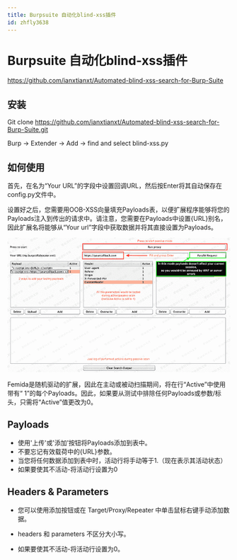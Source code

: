 ```yaml
---
title: Burpsuite 自动化blind-xss插件
id: zhfly3638
---
```


# Burpsuite 自动化blind-xss插件

https://github.com/ianxtianxt/Automated-blind-xss-search-for-Burp-Suite

## 安装

Git clone https://github.com/ianxtianxt/Automated-blind-xss-search-for-Burp-Suite.git

Burp -> Extender -> Add -> find and select blind-xss.py

## 如何使用

首先，在名为“Your URL”的字段中设置回调URL，然后按Enter将其自动保存在config.py文件中。

设置好之后，您需要用OOB-XSS向量填充Payloads表，以便扩展程序能够将您的Payloads注入到传出的请求中。请注意，您需要在Payloads中设置{URL}别名，因此扩展名将能够从“Your url”字段中获取数据并将其直接设置为Payloads。

![image](../img/a748357621c6e1c2362e3265f5ebe346.png)

Femida是随机驱动的扩展，因此在主动或被动扫描期间，将在行“Active”中使用带有“ 1”的每个Payloads。因此，如果要从测试中排除任何Payloads或参数/标头，只需将“Active”值更改为0。

## Payloads

*   使用'上传'或'添加'按钮将Payloads添加到表中。
*   不要忘记有效载荷中的{URL}参数。
*   当您将任何数据添加到表中时，活动行将手动等于1.（现在表示其活动状态）
*   如果要使其不活动-将活动行设置为0

## Headers & Parameters

*   您可以使用添加按钮或在 Target/Proxy/Repeater 中单击鼠标右键手动添加数据。

*   headers 和 parameters 不区分大小写。
*   如果要使其不活动-将活动行设置为0。